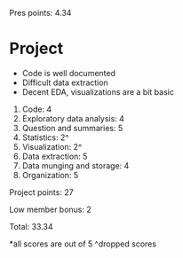 Pres points: 4.34

Project
============

- Code is well documented
- Difficult data extraction
- Decent EDA, visualizations are a bit basic

1. Code: 4
2. Exploratory data analysis: 4
3. Question and summaries: 5
4. Statistics: 2^
5. Visualization: 2^
6. Data extraction: 5
7. Data munging and storage: 4
8. Organization: 5

Project points: 27

Low member bonus: 2

Total: 33.34

*all scores are out of 5
^dropped scores
